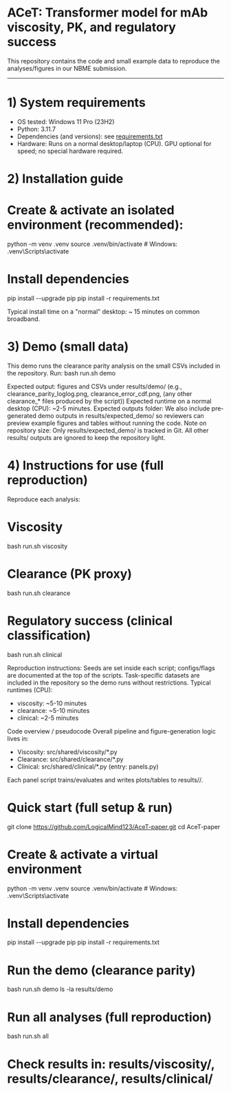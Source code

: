 # ACeT: Transformer model for mAb viscosity, PK, and regulatory success

This repository contains the code and small example data to reproduce the analyses/figures in our NBME submission.

---

# 1) System requirements
- OS tested: Windows 11 Pro (23H2)
- Python: 3.11.7
- Dependencies (and versions): see [requirements.txt](./requirements.txt)
- Hardware: Runs on a normal desktop/laptop (CPU). GPU optional for speed; no special hardware required.

# 2) Installation guide
# Create & activate an isolated environment (recommended):
python -m venv .venv
source .venv/bin/activate      # Windows: .venv\Scripts\activate

# Install dependencies
pip install --upgrade pip
pip install -r requirements.txt

Typical install time on a "normal" desktop: ~ 15 minutes on common broadband.

# 3) Demo (small data)
This demo runs the clearance parity analysis on the small CSVs included in the repository.
Run: bash run.sh demo

Expected output: figures and CSVs under results/demo/ (e.g., clearance_parity_loglog.png, clearance_error_cdf.png, (any other clearance_* files produced by the script))
Expected runtime on a normal desktop (CPU): ~2-5 minutes.
Expected outputs folder: We also include pre-generated demo outputs in results/expected_demo/ so reviewers can preview example figures and tables without running the code.
Note on repository size: Only results/expected_demo/ is tracked in Git. All other results/ outputs are ignored to keep the repository light.

# 4) Instructions for use (full reproduction)
Reproduce each analysis:

# Viscosity
bash run.sh viscosity
# Clearance (PK proxy)
bash run.sh clearance
# Regulatory success (clinical classification)
bash run.sh clinical

Reproduction instructions: Seeds are set inside each script; configs/flags are documented at the top of the scripts. Task-specific datasets are included in the repository so the demo runs without restrictions.
Typical runtimes (CPU):
- viscosity: ~5-10 minutes
- clearance: ~5-10 minutes
- clinical: ~2-5 minutes

Code overview / pseudocode
Overall pipeline and figure-generation logic lives in:

- Viscosity: src/shared/viscosity/*.py
- Clearance: src/shared/clearance/*.py
- Clinical: src/shared/clinical/*.py (entry: panels.py)

Each panel script trains/evaluates and writes plots/tables to results/<task>/.


# Quick start (full setup & run)
git clone https://github.com/LogicalMind123/AceT-paper.git
cd AceT-paper

# Create & activate a virtual environment
python -m venv .venv
source .venv/bin/activate      # Windows: .venv\Scripts\activate

# Install dependencies
pip install --upgrade pip
pip install -r requirements.txt

# Run the demo (clearance parity)
bash run.sh demo
ls -la results/demo

# Run all analyses (full reproduction)
bash run.sh all
# Check results in: results/viscosity/, results/clearance/, results/clinical/


